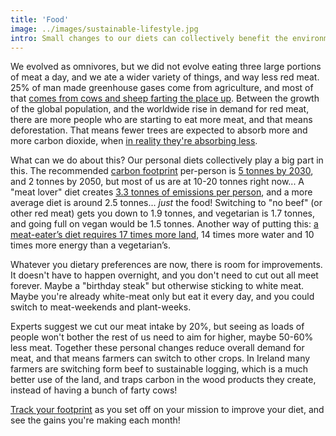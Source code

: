 ```yaml
---
title: 'Food'
image: ../images/sustainable-lifestyle.jpg
intro: Small changes to our diets can collectively benefit the environment, by reducing deforestation and limiting how many farty cows we need guffing the planet up.
---
```


We evolved as omnivores, but we did not evolve eating three large portions of meat a day, and we ate a wider variety of things, and way less red meat. 25% of man made greenhouse gases come from agriculture, and most of that [comes from cows and sheep farting the place up](http://www.fao.org/docrep/010/a0701e/a0701e00.HTM). Between the growth of the global population, and the worldwide rise in demand for red meat, there are more people who are starting to eat more meat, and that means deforestation. That means fewer trees are expected to absorb more and more carbon dioxide, when [in reality they're absorbing less](https://www.carbonbrief.org/tropical-forests-losing-ability-to-absorb-co2-study-says).

What can we do about this? Our personal diets collectively play a big part in this. The recommended [carbon footprint](/footprint-calculators) per-person is [5 tonnes by 2030](objective--2-tons-co2eq-per-human-per-year-by-2050), and 2 tonnes by 2050, but most of us are at 10-20 tonnes right now... A "meat lover" diet creates [3.3 tonnes of emissions per person](http://shrinkthatfootprint.com/food-carbon-footprint-diet), and a more average diet is around 2.5 tonnes... _just_ the food! Switching to "no beef" (or other red meat) gets you down to 1.9 tonnes, and vegetarian is 1.7 tonnes, and going full on vegan would be 1.5 tonnes. Another way of putting this: [a meat-eater’s diet requires 17 times more land](https://newint.org/features/2019/10/04/what-ifthe-world-turned-vegan), 14 times more water and 10 times more energy than a vegetarian’s.

Whatever you dietary preferences are now, there is room for improvements. It doesn't have to happen overnight, and you don't need to cut out all meet forever. Maybe a "birthday steak" but otherwise sticking to white meat. Maybe you're already white-meat only but eat it every day, and you could switch to meat-weekends and plant-weeks.

Experts suggest we cut our meat intake by 20%, but seeing as loads of people won't bother the rest of us need to aim for higher, maybe 50-60% less meat. Together these personal changes reduce overall demand for meat, and that means farmers can switch to other crops. In Ireland many farmers are switching form beef to sustainable logging, which is a much better use of the land, and traps carbon in the wood products they create, instead of having a bunch of farty cows!

[Track your footprint](/footprint-calculators) as you set off on your mission to improve your diet, and see the gains you're making each month!
